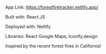 
App Link: https://forestfiretracker.netlify.app/

Built with: React.JS

Deployed with: Netlify

Libraries: React Google Maps, Iconify.design

Inspired by the recent forest fires in California!
